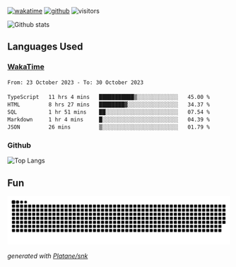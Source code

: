 [![wakatime](https://wakatime.com/badge/user/82c377cd-a54c-404c-b7df-177b313ca539.svg)](https://wakatime.com/@82c377cd-a54c-404c-b7df-177b313ca539)
[![github](https://img.shields.io/github/followers/xinthose?logo=github&style=plastic)](https://github.com/alanhamlett?tab=followers)
![visitors](https://visitor-badge.glitch.me/badge?page_id=xinthose&left_color=green&right_color=red)

![Github stats](https://github-readme-stats.vercel.app/api?username=xinthose&show_icons=true&theme=radical&count_private=true)

## Languages Used

### [WakaTime](https://wakatime.com/)
<!--START_SECTION:waka-->

```txt
From: 23 October 2023 - To: 30 October 2023

TypeScript   11 hrs 4 mins   ███████████▒░░░░░░░░░░░░░   45.00 %
HTML         8 hrs 27 mins   ████████▓░░░░░░░░░░░░░░░░   34.37 %
SQL          1 hr 51 mins    ██░░░░░░░░░░░░░░░░░░░░░░░   07.54 %
Markdown     1 hr 4 mins     █░░░░░░░░░░░░░░░░░░░░░░░░   04.39 %
JSON         26 mins         ▒░░░░░░░░░░░░░░░░░░░░░░░░   01.79 %
```

<!--END_SECTION:waka-->

### Github

![Top Langs](https://github-readme-stats.vercel.app/api/top-langs/?username=xinthose)

## Fun
![github contribution grid snake animation](https://raw.githubusercontent.com/xinthose/xinthose/output/github-contribution-grid-snake.svg)

_generated with [Platane/snk](https://github.com/Platane/snk)_
